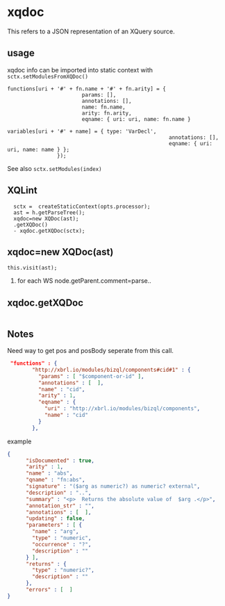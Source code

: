 # xqdoc
This refers to a JSON representation of an XQuery source.

## usage
xqdoc info can be imported into static context with `sctx.setModulesFromXQDoc()`

```
functions[uri + '#' + fn.name + '#' + fn.arity] = {
                        params: [],
                        annotations: [],
                        name: fn.name,
                        arity: fn.arity,
                        eqname: { uri: uri, name: fn.name }

variables[uri + '#' + name] = { type: 'VarDecl',
                                                    annotations: [], 
                                                    eqname: { uri: uri, name: name } };
                });

```

See also `sctx.setModules(index)`


## XQLint
```
  sctx =  createStaticContext(opts.processor);
  ast = h.getParseTree();
  xqdoc=new XQDoc(ast);
  .getXQDoc()
  - xqdoc.getXQDoc(sctx);
```
## xqdoc=new XQDoc(ast)
```
this.visit(ast);

```
1. for each WS node.getParent.comment=parse..

## xqdoc.getXQDoc
```
```

## Notes
Need way to get pos and posBody seperate from this call.


```json
 "functions" : {
        "http://xbrl.io/modules/bizql/components#cid#1" : {
          "params" : [ "$component-or-id" ], 
          "annotations" : [  ], 
          "name" : "cid", 
          "arity" : 1, 
          "eqname" : {
            "uri" : "http://xbrl.io/modules/bizql/components", 
            "name" : "cid"
          }
        },
```
example 
```json
{
      "isDocumented" : true, 
      "arity" : 1, 
      "name" : "abs", 
      "qname" : "fn:abs", 
      "signature" : "($arg as numeric?) as numeric? external", 
      "description" : "..", 
      "summary" : "<p>  Returns the absolute value of  $arg .</p>", 
      "annotation_str" : "", 
      "annotations" : [  ], 
      "updating" : false, 
      "parameters" : [ {
        "name" : "arg", 
        "type" : "numeric", 
        "occurrence" : "?", 
        "description" : ""
      } ], 
      "returns" : {
        "type" : "numeric?", 
        "description" : ""
      }, 
      "errors" : [  ]
}
```
